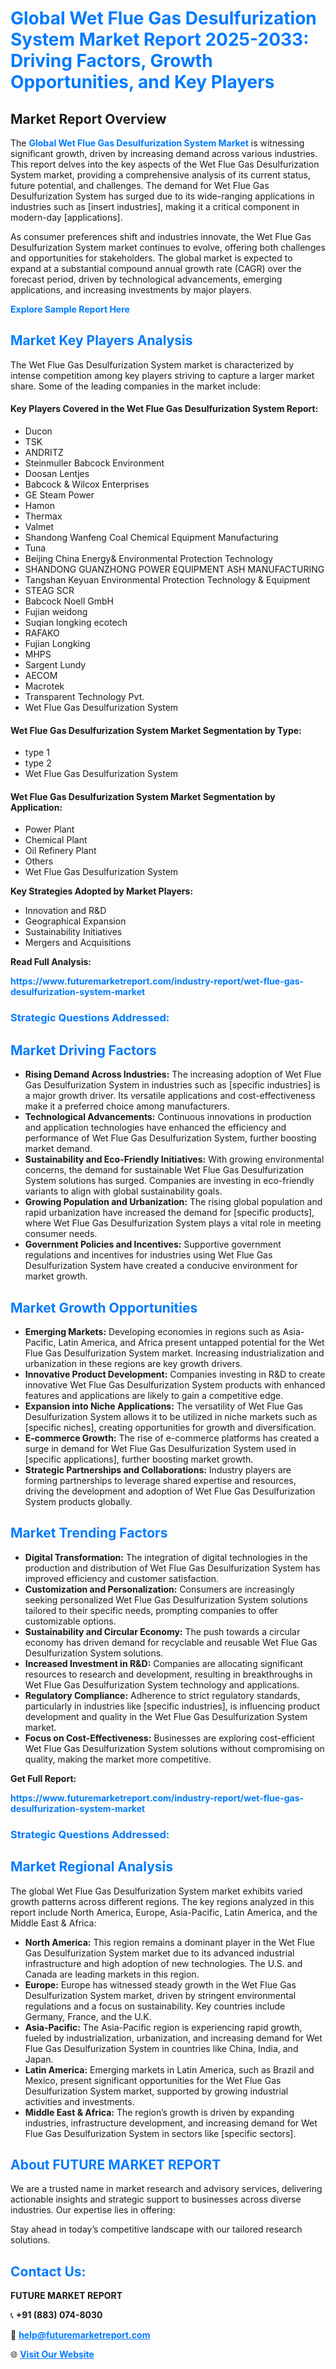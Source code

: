 <h1 style="color: #007BFF;">Global Wet Flue Gas Desulfurization System Market Report 2025-2033: Driving Factors, Growth Opportunities, and Key Players</h1>

<section id="overview">
<h2>Market Report Overview</h2>
<p>The <a href="https://www.futuremarketreport.com/industry-report/wet-flue-gas-desulfurization-system-market" style="color: #007BFF; text-decoration: none;"><strong>Global Wet Flue Gas Desulfurization System Market</strong></a> is witnessing significant growth, driven by increasing demand across various industries. This report delves into the key aspects of the Wet Flue Gas Desulfurization System market, providing a comprehensive analysis of its current status, future potential, and challenges. The demand for Wet Flue Gas Desulfurization System has surged due to its wide-ranging applications in industries such as [insert industries], making it a critical component in modern-day [applications].</p>
<p>As consumer preferences shift and industries innovate, the Wet Flue Gas Desulfurization System market continues to evolve, offering both challenges and opportunities for stakeholders. The global market is expected to expand at a substantial compound annual growth rate (CAGR) over the forecast period, driven by technological advancements, emerging applications, and increasing investments by major players.</p>
</section>

<section id="overview">
<p><a href="https://www.futuremarketreport.com/request-sample/reportId=110523" style="color: #007BFF; text-decoration: none;"><strong>Explore Sample Report Here</strong></a></p>
</section>

<section id="key-players">
<h2 style="color: #007BFF;">Market Key Players Analysis</h2>
<p>The Wet Flue Gas Desulfurization System market is characterized by intense competition among key players striving to capture a larger market share. Some of the leading companies in the market include:</p>
<h4>Key Players Covered in the Wet Flue Gas Desulfurization System Report:</h4>
<ul><li>Ducon</li><li>TSK</li><li>ANDRITZ</li><li>Steinmuller Babcock Environment</li><li>Doosan Lentjes</li><li>Babcock &amp; Wilcox Enterprises</li><li>GE Steam Power</li><li>Hamon</li><li>Thermax</li><li>Valmet</li><li>Shandong Wanfeng Coal Chemical Equipment Manufacturing</li><li>Tuna</li><li>Beijing China Energy&amp; Environmental Protection Technology</li><li>SHANDONG GUANZHONG POWER EQUIPMENT ASH MANUFACTURING</li><li>Tangshan Keyuan Environmental Protection Technology &amp; Equipment</li><li>STEAG SCR</li><li>Babcock Noell GmbH</li><li>Fujian weidong</li><li>Suqian longking ecotech</li><li>RAFAKO</li><li>Fujian Longking</li><li>MHPS</li><li>Sargent Lundy</li><li>AECOM</li><li>Macrotek</li><li>Transparent Technology Pvt.</li><li>Wet Flue Gas Desulfurization System</li></ul>
<h4>Wet Flue Gas Desulfurization System Market Segmentation by Type:</h4>
<ul><li>type 1</li><li>type 2</li><li>Wet Flue Gas Desulfurization System</li></ul>

<h4>Wet Flue Gas Desulfurization System Market Segmentation by Application:</h4>
<ul><li>Power Plant</li><li>Chemical Plant</li><li>Oil Refinery Plant</li><li>Others</li><li>Wet Flue Gas Desulfurization System</li></ul>
<p><strong>Key Strategies Adopted by Market Players:</strong></p>
<ul>
<li>Innovation and R&D</li>
<li>Geographical Expansion</li>
<li>Sustainability Initiatives</li>
<li>Mergers and Acquisitions</li>
</ul>
</section>

<section>
<p><strong>Read Full Analysis: </strong></p><a href="https://www.futuremarketreport.com/industry-report/wet-flue-gas-desulfurization-system-market" style="color: #007BFF; text-decoration: none;"><strong>https://www.futuremarketreport.com/industry-report/wet-flue-gas-desulfurization-system-market</strong></a>
<h3 style="color: #007BFF;">Strategic Questions Addressed:</h3>
</section>

<section id="driving-factors">
<h2 style="color: #007BFF;">Market Driving Factors</h2>
<ul>
<li><strong>Rising Demand Across Industries:</strong> The increasing adoption of Wet Flue Gas Desulfurization System in industries such as [specific industries] is a major growth driver. Its versatile applications and cost-effectiveness make it a preferred choice among manufacturers.</li>
<li><strong>Technological Advancements:</strong> Continuous innovations in production and application technologies have enhanced the efficiency and performance of Wet Flue Gas Desulfurization System, further boosting market demand.</li>
<li><strong>Sustainability and Eco-Friendly Initiatives:</strong> With growing environmental concerns, the demand for sustainable Wet Flue Gas Desulfurization System solutions has surged. Companies are investing in eco-friendly variants to align with global sustainability goals.</li>
<li><strong>Growing Population and Urbanization:</strong> The rising global population and rapid urbanization have increased the demand for [specific products], where Wet Flue Gas Desulfurization System plays a vital role in meeting consumer needs.</li>
<li><strong>Government Policies and Incentives:</strong> Supportive government regulations and incentives for industries using Wet Flue Gas Desulfurization System have created a conducive environment for market growth.</li>
</ul>
</section>

<section id="growth-opportunities">
<h2 style="color: #007BFF;">Market Growth Opportunities</h2>
<ul>
<li><strong>Emerging Markets:</strong> Developing economies in regions such as Asia-Pacific, Latin America, and Africa present untapped potential for the Wet Flue Gas Desulfurization System market. Increasing industrialization and urbanization in these regions are key growth drivers.</li>
<li><strong>Innovative Product Development:</strong> Companies investing in R&D to create innovative Wet Flue Gas Desulfurization System products with enhanced features and applications are likely to gain a competitive edge.</li>
<li><strong>Expansion into Niche Applications:</strong> The versatility of Wet Flue Gas Desulfurization System allows it to be utilized in niche markets such as [specific niches], creating opportunities for growth and diversification.</li>
<li><strong>E-commerce Growth:</strong> The rise of e-commerce platforms has created a surge in demand for Wet Flue Gas Desulfurization System used in [specific applications], further boosting market growth.</li>
<li><strong>Strategic Partnerships and Collaborations:</strong> Industry players are forming partnerships to leverage shared expertise and resources, driving the development and adoption of Wet Flue Gas Desulfurization System products globally.</li>
</ul>
</section>

<section id="trending-factors">
<h2 style="color: #007BFF;">Market Trending Factors</h2>
<ul>
<li><strong>Digital Transformation:</strong> The integration of digital technologies in the production and distribution of Wet Flue Gas Desulfurization System has improved efficiency and customer satisfaction.</li>
<li><strong>Customization and Personalization:</strong> Consumers are increasingly seeking personalized Wet Flue Gas Desulfurization System solutions tailored to their specific needs, prompting companies to offer customizable options.</li>
<li><strong>Sustainability and Circular Economy:</strong> The push towards a circular economy has driven demand for recyclable and reusable Wet Flue Gas Desulfurization System solutions.</li>
<li><strong>Increased Investment in R&D:</strong> Companies are allocating significant resources to research and development, resulting in breakthroughs in Wet Flue Gas Desulfurization System technology and applications.</li>
<li><strong>Regulatory Compliance:</strong> Adherence to strict regulatory standards, particularly in industries like [specific industries], is influencing product development and quality in the Wet Flue Gas Desulfurization System market.</li>
<li><strong>Focus on Cost-Effectiveness:</strong> Businesses are exploring cost-efficient Wet Flue Gas Desulfurization System solutions without compromising on quality, making the market more competitive.</li>
</ul>
</section>

<section>
<p><strong>Get Full Report: </strong></p><a href="https://www.futuremarketreport.com/industry-report/wet-flue-gas-desulfurization-system-market" style="color: #007BFF; text-decoration: none;"><strong>https://www.futuremarketreport.com/industry-report/wet-flue-gas-desulfurization-system-market</strong></a>
<h3 style="color: #007BFF;">Strategic Questions Addressed:</h3>
</section>


<section id="regional-analysis">
<h2 style="color: #007BFF;">Market Regional Analysis</h2>
<p>The global Wet Flue Gas Desulfurization System market exhibits varied growth patterns across different regions. The key regions analyzed in this report include North America, Europe, Asia-Pacific, Latin America, and the Middle East & Africa:</p>
<ul>
<li><strong>North America:</strong> This region remains a dominant player in the Wet Flue Gas Desulfurization System market due to its advanced industrial infrastructure and high adoption of new technologies. The U.S. and Canada are leading markets in this region.</li>
<li><strong>Europe:</strong> Europe has witnessed steady growth in the Wet Flue Gas Desulfurization System market, driven by stringent environmental regulations and a focus on sustainability. Key countries include Germany, France, and the U.K.</li>
<li><strong>Asia-Pacific:</strong> The Asia-Pacific region is experiencing rapid growth, fueled by industrialization, urbanization, and increasing demand for Wet Flue Gas Desulfurization System in countries like China, India, and Japan.</li>
<li><strong>Latin America:</strong> Emerging markets in Latin America, such as Brazil and Mexico, present significant opportunities for the Wet Flue Gas Desulfurization System market, supported by growing industrial activities and investments.</li>
<li><strong>Middle East & Africa:</strong> The region’s growth is driven by expanding industries, infrastructure development, and increasing demand for Wet Flue Gas Desulfurization System in sectors like [specific sectors].</li>
</ul>
</section>

<footer>
<h2 style="color: #007BFF;">About FUTURE MARKET REPORT</h2>
<p>We are a trusted name in market research and advisory services, delivering actionable insights and strategic support to businesses across diverse industries. Our expertise lies in offering:</p>

<p>Stay ahead in today’s competitive landscape with our tailored research solutions.</p>

<h2 style="color: #007BFF;">Contact Us:</h2>
<p><strong>FUTURE MARKET REPORT</strong></p>
<p>📞 <strong>+91 (883) 074-8030</strong></p>
<p>📧 <strong><a href="mailto:help@futuremarketreport.com" style="color: #007BFF;">help@futuremarketreport.com</a></strong></p>
<p>🌐 <strong><a href="https://www.futuremarketreport.com/" style="color: #007BFF;">Visit Our Website</a></strong></p>
</footer>